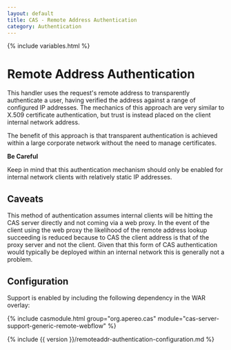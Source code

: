 ```yaml
---
layout: default
title: CAS - Remote Address Authentication
category: Authentication
---
```

{% include variables.html %}


# Remote Address Authentication

This handler uses the request's remote address to transparently authenticate a user, having verified
the address against a range of configured IP addresses. The mechanics of this approach are very similar
to X.509 certificate authentication, but trust is instead placed on the client internal network address.

The benefit of this approach is that transparent authentication is achieved within a large corporate
network without the need to manage certificates.

<div class="alert alert-danger"><strong>Be Careful</strong><p>Keep in mind that this authentication
mechanism should only be enabled for internal network clients with relatively static IP addresses.</p></div>


## Caveats

This method of authentication assumes internal clients will be hitting the CAS server directly
and not coming via a web proxy. In the event of the client using the web proxy the likelihood
of the remote address lookup succeeding is reduced because to CAS the client address is that
of the proxy server and not the client. Given that this form of CAS authentication would typically
be deployed within an internal network this is generally not a problem.


## Configuration

Support is enabled by including the following dependency in the WAR overlay:

{% include casmodule.html group="org.apereo.cas" module="cas-server-support-generic-remote-webflow" %}

{% include {{ version }}/remoteaddr-authentication-configuration.md %}
